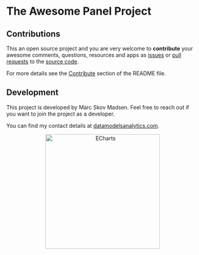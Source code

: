 # The Awesome Panel Project

## Contributions

This an open source project and you are very welcome to **contribute** your awesome
comments, questions, resources and apps as
[issues](https://github.com/MarcSkovMadsen/awesome-panel/issues) or
[pull requests](https://github.com/MarcSkovMadsen/awesome-panel/pulls)
to the [source code](https://github.com/MarcSkovMadsen/awesome-panel).

For more details see the [Contribute](https://github.com/marcskovmadsen/awesome-panel#contribute) section of the README file.

## Development

This project is developed by Marc Skov Madsen. Feel free to reach out if you want to join the project as a developer.

You can find my contact details at [datamodelsanalytics.com](https://datamodelsanalytics.com).

<div align="center" style="margin-right:10%;margin-left:10%">
<a href="https://datamodelsanalytics.com">
    <img
        alt="ECharts"
        src="https://raw.githubusercontent.com/MarcSkovMadsen/awesome-panel-assets/5a86c80316da7a86ee0e4bfee0142e607a27e1c4/images/datamodelsanalytics.png"
        style="height:300px;"
    ></a>
</div>
